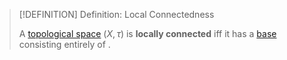 >[!DEFINITION] Definition: Local Connectedness
>
>A [topological space](../Topological%20Spaces/Topological%20Space.md) $(X, \tau)$ is **locally connected** iff it has a [base](../Bases/Base%20for%20a%20Topological%20Space.md) consisting entirely of [](Connectedness.md#^connected-subset).
>